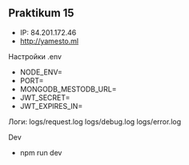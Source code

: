 ## Praktikum 15

- IP: 84.201.172.46
- http://yamesto.ml

Настройки .env
* NODE_ENV=
* PORT=
* MONGODB_MESTODB_URL=
* JWT_SECRET=
* JWT_EXPIRES_IN=

Логи:
logs/request.log
logs/debug.log
logs/error.log

Dev 
- npm run dev
